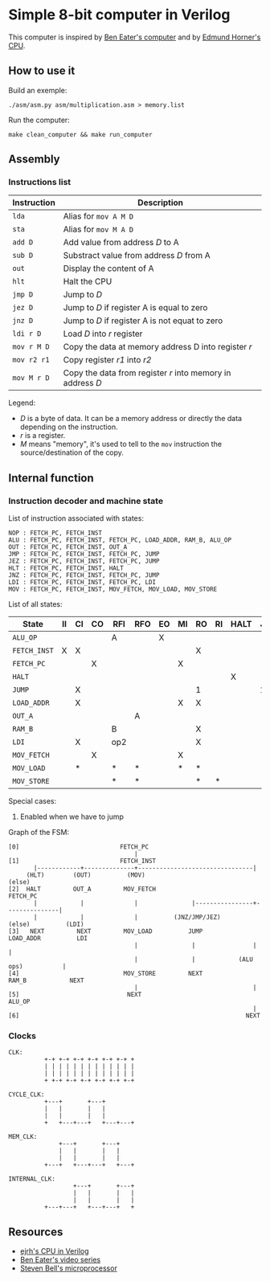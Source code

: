 Simple 8-bit computer in Verilog
================================

This computer is inspired by [Ben Eater's computer](https://eater.net/8bit/) and by [Edmund Horner's CPU](https://github.com/ejrh/cpu).



## How to use it

Build an exemple:

```
./asm/asm.py asm/multiplication.asm > memory.list
```

Run the computer:

```
make clean_computer && make run_computer
```

## Assembly

### Instructions list

| Instruction   | Description                                                |
|---------------|------------------------------------------------------------|
| ``lda``       | Alias for ``mov A M D``                                    |
| ``sta``       | Alias for ``mov M A D``                                    |
| ``add D``     | Add value from address _D_ to A                            |
| ``sub D``     | Substract value from address _D_ from A                    |
| ``out``       | Display the content of A                                   |
| ``hlt``       | Halt the CPU                                               |
| ``jmp D``     | Jump to _D_                                                |
| ``jez D``     | Jump to _D_ if register A is equal to zero                 |
| ``jnz D``     | Jump to _D_ if register A is not equat to zero             |
| ``ldi r D``   | Load _D_ into _r_ register                                 |
| ``mov r M D`` | Copy the data at memory address D into register _r_        |
| ``mov r2 r1`` | Copy register _r1_ into _r2_                               |
| ``mov M r D`` | Copy the data from register _r_ into memory in address _D_ |

Legend:

* _D_ is a byte of data. It can be a memory address or directly the data depending on the instruction.
* _r_ is a register.
* _M_ means "memory", it's used to tell to the ``mov`` instruction the source/destination of the copy.



## Internal function

### Instruction decoder and machine state

List of instruction associated with states:

```
NOP : FETCH_PC, FETCH_INST
ALU : FETCH_PC, FETCH_INST, FETCH_PC, LOAD_ADDR, RAM_B, ALU_OP
OUT : FETCH_PC, FETCH_INST, OUT_A
JMP : FETCH_PC, FETCH_INST, FETCH_PC, JUMP
JEZ : FETCH_PC, FETCH_INST, FETCH_PC, JUMP
HLT : FETCH_PC, FETCH_INST, HALT
JNZ : FETCH_PC, FETCH_INST, FETCH_PC, JUMP
LDI : FETCH_PC, FETCH_INST, FETCH_PC, LDI
MOV : FETCH_PC, FETCH_INST, MOV_FETCH, MOV_LOAD, MOV_STORE
```

List of all states:

| State         | II | CI | CO | RFI | RFO | EO | MI | RO | RI | HALT | J | OI |
|---------------|----|----|----|-----|-----|----|----|----|----|------|---|----|
| `ALU_OP`      |    |    |    | A   |     | X  |    |    |    |      |   |    |
| `FETCH_INST`  | X  | X  |    |     |     |    |    | X  |    |      |   |    |
| `FETCH_PC`    |    |    | X  |     |     |    | X  |    |    |      |   |    |
| `HALT`        |    |    |    |     |     |    |    |    |    | X    |   |    |
| `JUMP`        |    | X  |    |     |     |    |    | 1  |    |      | 1 |    |
| `LOAD_ADDR`   |    | X  |    |     |     |    | X  | X  |    |      |   |    |
| `OUT_A`       |    |    |    |     | A   |    |    |    |    |      |   | X  |
| `RAM_B`       |    |    |    | B   |     |    |    | X  |    |      |   |    |
| `LDI`         |    | X  |    | op2 |     |    |    | X  |    |      |   |    |
| `MOV_FETCH`   |    |    | X  |     |     |    | X  |    |    |      |   |    |
| `MOV_LOAD`    |    | *  |    | *   | *   |    | *  | *  |    |      |   |    |
| `MOV_STORE`   |    |    |    | *   | *   |    |    | *  | *  |      |   |    |

Special cases:

1. Enabled when we have to jump


Graph of the FSM:

```
[0]                            FETCH_PC
                                   |
[1]                            FETCH_INST
       |------------+--------------+--------------------------------|
     (HLT)        (OUT)          (MOV)                           (else)
[2]  HALT         OUT_A         MOV_FETCH                        FETCH_PC
       |            |              |               |----------------+---------------|
       |            |              |          (JNZ/JMP/JEZ)       (else)          (LDI)
[3]   NEXT         NEXT         MOV_LOAD          JUMP          LOAD_ADDR          LDI
                                   |               |                |               |
                                   |               |            (ALU ops)           |
[4]                             MOV_STORE         NEXT            RAM_B            NEXT
                                   |                                |
[5]                              NEXT                            ALU_OP
                                                                    |
[6]                                                               NEXT
```

### Clocks

```
CLK:
          +-+ +-+ +-+ +-+ +-+ +-+ +
          | | | | | | | | | | | | |
          | | | | | | | | | | | | |
          + +-+ +-+ +-+ +-+ +-+ +-+

CYCLE_CLK:
          +---+       +---+
          |   |       |   |
          |   |       |   |
          +   +---+---+   +---+---+

MEM_CLK:
              +---+       +---+
              |   |       |   |
              |   |       |   |
          +---+   +---+---+   +---+

INTERNAL_CLK:
                  +---+       +---+
                  |   |       |   |
                  |   |       |   |
          +---+---+   +---+---+   +
```



## Resources

* [ejrh's CPU in Verilog](https://github.com/ejrh/cpu)
* [Ben Eater's video series](https://eater.net/8bit/)
* [Steven Bell's microprocessor](https://stanford.edu/~sebell/oc_projects/ic_design_finalreport.pdf)
